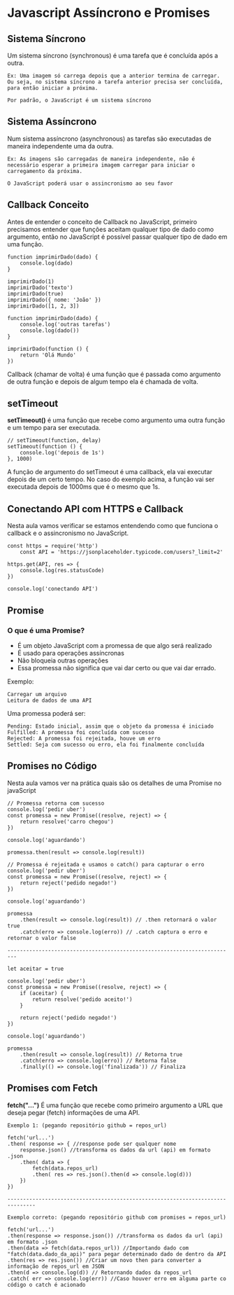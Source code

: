 <h1>Javascript Assíncrono e Promises</h1>

## <h2>Sistema Síncrono</h2>
<p>Um sistema síncrono (synchronous) é uma tarefa que é concluída após a outra.</p>

    Ex: Uma imagem só carrega depois que a anterior termina de carregar. Ou seja, no sistema síncrono a tarefa anterior precisa ser concluída, para então iniciar a próxima.

    Por padrão, o JavaScript é um sistema síncrono

## <h2>Sistema Assíncrono</h2>
<p>Num sistema assíncrono (asynchronous) as tarefas são executadas de maneira independente uma da outra.</p>

    Ex: As imagens são carregadas de maneira independente, não é necessário esperar a primeira imagem carregar para iniciar o carregamento da próxima.

    O JavaScript poderá usar o assincronismo ao seu favor

## <h2>Callback Conceito</h2>
<p>Antes de entender o conceito de Callback no JavaScript, primeiro precisamos entender que funções aceitam qualquer tipo de dado como argumento, então no JavaScript é possível passar qualquer tipo de dado em uma função.</p>

    function imprimirDado(dado) {
        console.log(dado)
    }

    imprimirDado(1) 
    imprimirDado('texto') 
    imprimirDado(true)
    imprimirDado({ nome: 'João' })
    imprimirDado([1, 2, 3])

    function imprimirDado(dado) {
        console.log('outras tarefas')
        console.log(dado())
    }

    imprimirDado(function () {
        return 'Olá Mundo'
    })

<p>Callback (chamar de volta) é uma função que é passada como argumento de outra função e depois de algum tempo ela é chamada de volta.</p>

## <h2>setTimeout</h2>
<p><b>setTimeout()</b> é uma função que recebe como argumento uma outra função e um tempo para ser executada.</p>

    // setTimeout(function, delay)
    setTimeout(function () {
        console.log('depois de 1s')
    }, 1000)

<p> A função de argumento do setTimeout é uma callback, ela vai executar depois de um certo tempo. No caso do exemplo acima, a função vai ser executada depois de 1000ms que é o mesmo que 1s. </p>

## <h2>Conectando API com HTTPS e Callback</h2>
<p>Nesta aula vamos verificar se estamos entendendo como que funciona o callback e o assincronismo no JavaScript.</p>

    const https = require('http')
        const API = 'https://jsonplaceholder.typicode.com/users?_limit=2'

    https.get(API, res => {
        console.log(res.statusCode)
    })

    console.log('conectando API')

## <h2>Promise</h2>
<h3>O que é uma Promise?</h3>

-   É um objeto JavaScript com a promessa de que algo será realizado
-   É usado para operações assíncronas
-   Não bloqueia outras operações
-   Essa promessa não significa que vai dar certo ou que vai dar errado.

<p>Exemplo:</p>

    Carregar um arquivo
    Leitura de dados de uma API

<p>Uma promessa poderá ser:</p>

    Pending: Estado inicial, assim que o objeto da promessa é iniciado
    Fulfilled: A promessa foi concluída com sucesso
    Rejected: A promessa foi rejeitada, houve um erro
    Settled: Seja com sucesso ou erro, ela foi finalmente concluída

## <h2>Promises no Código</h2>
<p>Nesta aula vamos ver na prática quais são os detalhes de uma Promise no javaScript</p>

    // Promessa retorna com sucesso
    console.log('pedir uber') 
    const promessa = new Promise((resolve, reject) => {
        return resolve('carro chegou')
    })

    console.log('aguardando')

    promessa.then(result => console.log(result))

    // Promessa é rejeitada e usamos o catch() para capturar o erro
    console.log('pedir uber') 
    const promessa = new Promise((resolve, reject) => {
        return reject('pedido negado!')
    })

    console.log('aguardando')

    promessa
        .then(result => console.log(result)) // .then retornará o valor true
        .catch(erro => console.log(erro)) // .catch captura o erro e retornar o valor false

    -------------------------------------------------------------------------

    let aceitar = true

    console.log('pedir uber') 
    const promessa = new Promise((resolve, reject) => {
        if (aceitar) {
            return resolve('pedido aceito!')
        }

        return reject('pedido negado!')
    })

    console.log('aguardando')

    promessa
        .then(result => console.log(result)) // Retorna true
        .catch(erro => console.log(erro)) // Retorna false
        .finally(() => console.log('finalizada')) // Finaliza

## <h2>Promises com Fetch</h2>
<p><b>fetch("...")</b> É uma função que recebe como primeiro argumento a URL que deseja pegar (fetch) informações de uma API.</p>

    Exemplo 1: (pegando repositório github = repos_url)

    fetch('url...')
    .then( response => { //response pode ser qualquer nome
        response.json() //transforma os dados da url (api) em formato .json
        .then( data => {
            fetch(data.repos_url)
            .then( res => res.json().then(d => console.log(d)))
        })
    })

    -------------------------------------------------------------------------------

    Exemplo correto: (pegando repositório github com promises = repos_url)

    fetch('url...')
    .then(response => response.json()) //transforma os dados da url (api) em formato .json
    .then(data => fetch(data.repos_url)) //Importando dado com "fatch(data.dado_da_api)" para pegar determinado dado de dentro da API
    .then(res => res.json()) //Criar um novo then para converter a informação de repos_url em JSON
    .then(d => console.log(d)) // Retornando dados da repos_url
    .catch( err => console.log(err)) //Caso houver erro em alguma parte co código o catch é acionado


## <h2></h2>
<p></p>

## <h2></h2>
<p></p>

## <h2></h2>
<p></p>

